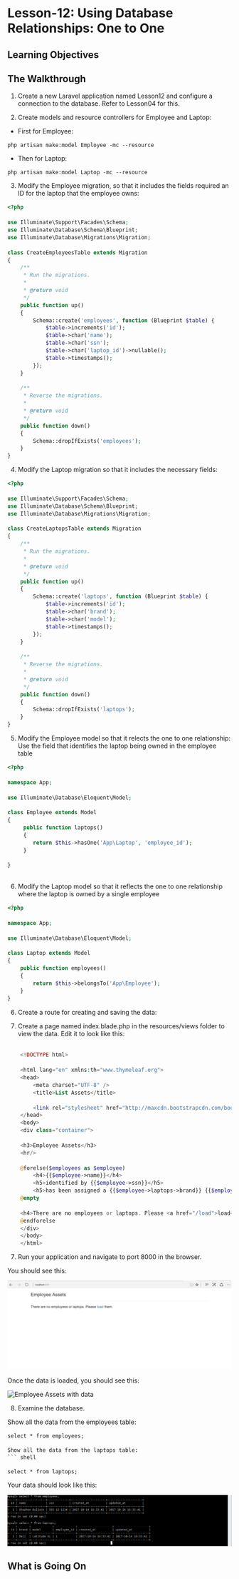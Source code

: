 <!-- enter lesson number and title below separated by hyphen-->
# Lesson-12: Using Database Relationships: One to One  

## Learning Objectives

## The Walkthrough

1. Create a new Laravel application named Lesson12 and configure a connection to the database. Refer to Lesson04 for this. 

2. Create models and resource controllers for Employee and Laptop: 

* First for Employee: 
``` shell 
php artisan make:model Employee -mc --resource 
```

* Then for Laptop:

``` shell 
php artisan make:model Laptop -mc --resource 
```

3. Modify the Employee migration, so that it includes the fields required an ID for the laptop that the employee owns: 
``` php 
<?php

use Illuminate\Support\Facades\Schema;
use Illuminate\Database\Schema\Blueprint;
use Illuminate\Database\Migrations\Migration;

class CreateEmployeesTable extends Migration
{
    /**
     * Run the migrations.
     *
     * @return void
     */
    public function up()
    {
        Schema::create('employees', function (Blueprint $table) {
            $table->increments('id');
            $table->char('name');
            $table->char('ssn');
            $table->char('laptop_id')->nullable();
            $table->timestamps();
        });
    }

    /**
     * Reverse the migrations.
     *
     * @return void
     */
    public function down()
    {
        Schema::dropIfExists('employees');
    }
}

```

4. Modify the Laptop migration so that it includes the necessary fields:

``` php 
<?php

use Illuminate\Support\Facades\Schema;
use Illuminate\Database\Schema\Blueprint;
use Illuminate\Database\Migrations\Migration;

class CreateLaptopsTable extends Migration
{
    /**
     * Run the migrations.
     *
     * @return void
     */
    public function up()
    {
        Schema::create('laptops', function (Blueprint $table) {
            $table->increments('id');
            $table->char('brand');
            $table->char('model');
            $table->timestamps();
        });
    }

    /**
     * Reverse the migrations.
     *
     * @return void
     */
    public function down()
    {
        Schema::dropIfExists('laptops');
    }
}


```

5. Modify the Employee model so that it relects the one to one relationship: 
Use the field that identifies the laptop being owned in the employee table

``` php 
<?php

namespace App;

use Illuminate\Database\Eloquent\Model;

class Employee extends Model
{
     public function laptops()
     {
     	return $this->hasOne('App\Laptop', 'employee_id');
     }
     
}



```


6. Modify the Laptop model so that it reflects the one to one relationship where the laptop is owned by a single employee

``` php 
<?php

namespace App;

use Illuminate\Database\Eloquent\Model;

class Laptop extends Model
{
    public function employees()
    {
    	return $this->belongsTo('App\Employee');
    }
}
```

6. Create a route for creating and saving the data: 

7. Create a page named index.blade.php in the resources/views folder to view the data. Edit it to look like this:

```php 

	<!DOCTYPE html>

	<html lang="en" xmlns:th="www.thymeleaf.org">
	<head>
	    <meta charset="UTF-8" />
	    <title>List Assets</title>

	    <link rel="stylesheet" href="http://maxcdn.bootstrapcdn.com/bootstrap/3.3.7/css/bootstrap.min.css" integrity="sha384-BVYiiSIFeK1dGmJRAkycuHAHRg32OmUcww7on3RYdg4Va+PmSTsz/K68vbdEjh4u" crossorigin="anonymous"/>
	</head>
	<body>
	<div class="container">

	<h3>Employee Assets</h3>
	<hr/>

	@forelse($employees as $employee)
		<h4>{{$employee->name}}</h4>
		<h5>identified by {{$employee->ssn}}</h5>
		<h5>has been assigned a {{$employee->laptops->brand}} {{$employee->laptops->model}}</h5>
	@empty 

	<h4>There are no employees or laptops. Please <a href="/load">load</a> them. </h4>
	@endforelse 
	</div>
	</body>
	</html>
```

7. Run your application and navigate to port 8000 in the browser. 

You should see this:

![Employee Assets without data ](img/noemployeeassets.png)

Once the data is loaded, you should see this:

![Employee Assets with data](img/employeeassets.png)


8. Examine the database. 

Show all the data from the employees table: 
``` shell 
select * from employees; 

Show all the data from the laptops table:
``` shell 

select * from laptops; 
``` 

Your data should look like this:

![Employee Data](img/onetoonedb.png)

## What is Going On
